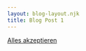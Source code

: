 ```yaml
---
layout: blog-layout.njk
title: Blog Post 1
---
```


<a href="#" class="button">Alles akzeptieren</a>
